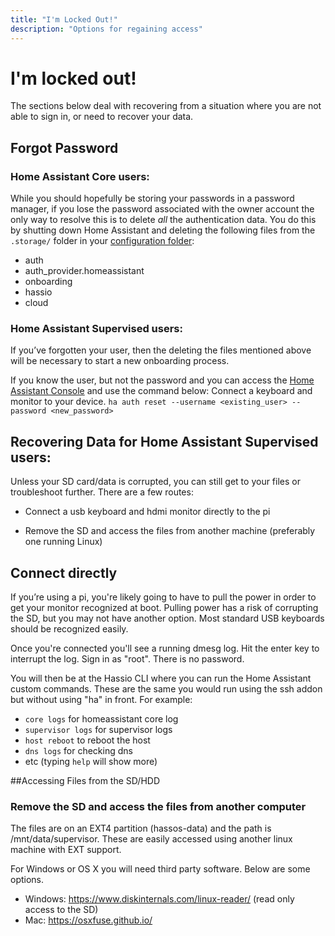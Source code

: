 ```yaml
---
title: "I'm Locked Out!"
description: "Options for regaining access"
---
```


# I'm locked out!

The sections below deal with recovering from a situation where you are not able to sign in,
or need to recover your data.


## Forgot Password

### Home Assistant Core users:

While you should hopefully be storing your passwords in a password manager, if you lose the password associated with the owner account the only way to resolve this is to delete *all* the authentication data. You do this by shutting down Home Assistant and deleting the following files from the `.storage/` folder in your [configuration folder](/docs/configuration/):
  * auth
  * auth_provider.homeassistant
  * onboarding
  * hassio
  * cloud

### Home Assistant Supervised users:

If you’ve forgotten your user, then the deleting the files mentioned above will be necessary to start a new onboarding process.

If you know the user, but not the password and you can access the [Home Assistant Console](https://www.home-assistant.io/hassio/commandline/) and use the command below:
Connect a keyboard and monitor to your device.
`ha auth reset --username <existing_user> --password <new_password>`


## Recovering Data for Home Assistant Supervised users:

Unless your SD card/data is corrupted, you can still get to your files or troubleshoot further. 
There are a few routes:

* Connect a usb keyboard and hdmi monitor directly to the pi

* Remove the SD and access the files from another machine (preferably one running Linux)

## Connect directly

If you’re using a pi, you're likely going to have to pull the power in order to get your monitor recognized at boot. Pulling power has a risk of corrupting the SD, but you may not have another option. Most standard USB keyboards should be recognized easily.

Once you're connected you'll see a running dmesg log. Hit the enter key to interrupt the log.
Sign in as "root". There is no password.

You will then be at the Hassio CLI where you can run the Home Assistant custom commands. These are the same you would run using the ssh addon but without using "ha" in front. For example:

* `core logs` for homeassistant core log
* `supervisor logs` for supervisor logs 
* `host reboot` to reboot the host
* `dns logs` for checking dns
* etc (typing `help` will show more)


##Accessing Files from the SD/HDD

### Remove the SD and access the files from another computer

The files are on an EXT4 partition (hassos-data) and the path is /mnt/data/supervisor.
These are easily accessed using another linux machine with EXT support.

For Windows or OS X you will need third party software. Below are some options.

* Windows: https://www.diskinternals.com/linux-reader/ (read only access to the SD)
* Mac:  https://osxfuse.github.io/
